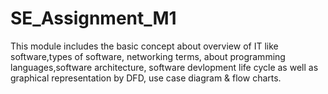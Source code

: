 # SE_Assignment_M1

This module includes the basic concept about overview of IT like software,types of software, networking terms, about programming languages,software architecture, software devlopment life cycle as well as graphical representation by DFD, use case diagram & flow charts.
